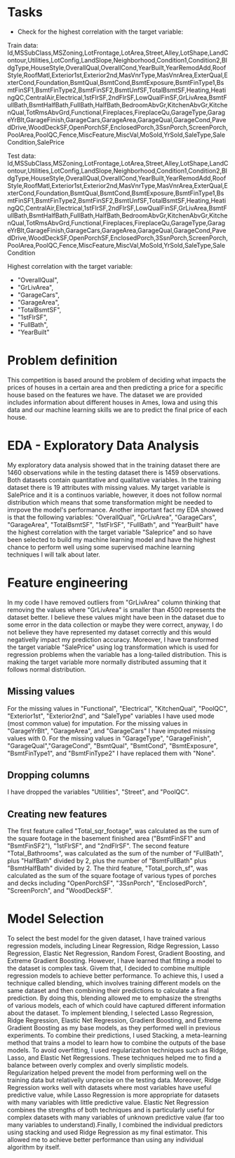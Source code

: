 # Tasks
- Check for the highest correlation with the target variable:

Train data:
Id,MSSubClass,MSZoning,LotFrontage,LotArea,Street,Alley,LotShape,LandContour,Utilities,LotConfig,LandSlope,Neighborhood,Condition1,Condition2,BldgType,HouseStyle,OverallQual,OverallCond,YearBuilt,YearRemodAdd,RoofStyle,RoofMatl,Exterior1st,Exterior2nd,MasVnrType,MasVnrArea,ExterQual,ExterCond,Foundation,BsmtQual,BsmtCond,BsmtExposure,BsmtFinType1,BsmtFinSF1,BsmtFinType2,BsmtFinSF2,BsmtUnfSF,TotalBsmtSF,Heating,HeatingQC,CentralAir,Electrical,1stFlrSF,2ndFlrSF,LowQualFinSF,GrLivArea,BsmtFullBath,BsmtHalfBath,FullBath,HalfBath,BedroomAbvGr,KitchenAbvGr,KitchenQual,TotRmsAbvGrd,Functional,Fireplaces,FireplaceQu,GarageType,GarageYrBlt,GarageFinish,GarageCars,GarageArea,GarageQual,GarageCond,PavedDrive,WoodDeckSF,OpenPorchSF,EnclosedPorch,3SsnPorch,ScreenPorch,PoolArea,PoolQC,Fence,MiscFeature,MiscVal,MoSold,YrSold,SaleType,SaleCondition,SalePrice

Test data:
Id,MSSubClass,MSZoning,LotFrontage,LotArea,Street,Alley,LotShape,LandContour,Utilities,LotConfig,LandSlope,Neighborhood,Condition1,Condition2,BldgType,HouseStyle,OverallQual,OverallCond,YearBuilt,YearRemodAdd,RoofStyle,RoofMatl,Exterior1st,Exterior2nd,MasVnrType,MasVnrArea,ExterQual,ExterCond,Foundation,BsmtQual,BsmtCond,BsmtExposure,BsmtFinType1,BsmtFinSF1,BsmtFinType2,BsmtFinSF2,BsmtUnfSF,TotalBsmtSF,Heating,HeatingQC,CentralAir,Electrical,1stFlrSF,2ndFlrSF,LowQualFinSF,GrLivArea,BsmtFullBath,BsmtHalfBath,FullBath,HalfBath,BedroomAbvGr,KitchenAbvGr,KitchenQual,TotRmsAbvGrd,Functional,Fireplaces,FireplaceQu,GarageType,GarageYrBlt,GarageFinish,GarageCars,GarageArea,GarageQual,GarageCond,PavedDrive,WoodDeckSF,OpenPorchSF,EnclosedPorch,3SsnPorch,ScreenPorch,PoolArea,PoolQC,Fence,MiscFeature,MiscVal,MoSold,YrSold,SaleType,SaleCondition

Highest correlation with the target variable:

- "OverallQual", 
- "GrLivArea", 
- "GarageCars", 
- "GarageArea", 
- "TotalBsmtSF", 
- "1stFlrSF", 
- "FullBath", 
- "YearBuilt"

# Problem definition
This competition is based around the problem of deciding what impacts the prices of houses in a certain area and then predicting a price for a specific house based on the features we have. The dataset we are provided includes information about different houses in Ames, Iowa and using this data and our machine learning skills we are to predict the final price of each house. 

# EDA - Exploratory Data Analysis
My exploratory data analysis showed that in the training dataset there are 1460 observations while in the testing dataset there is 1459 observations. Both datasets contain quantitative and qualitative variables. In the training dataset there is 19 attributes with missing values. My target variable is SalePrice and it is a continuos variable, however, it does not follow normal distribution which means that some transformation might be needed to imrpove the model's performance. Another important fact my EDA showed is that the following variables: "OverallQual", "GrLivArea", "GarageCars", "GarageArea", "TotalBsmtSF", "1stFlrSF", "FullBath", and "YearBuilt" have the highest correlation with the target variable "Saleprice" and so have been selected to build my machine learning model and have the highest chance to perform well using some supervised machine learning techniques I will talk about later.

# Feature engineering
In my code I have removed outliers from "GrLivArea" column thinking that removing the values where "GrLivArea" is smaller than 4500 represents the dataset better. I believe these values might have been in the dataset due to some error in the data collection or maybe they were correct, anyway, I do not believe they have represented my dataset correctly and this would negativelly impact my prediction accuracy. Moreover, I have transformed the target variable "SalePrice" using log transformation which is used for regression problems when the variable has a long-tailed distribution. This is making the target variable more normally distributed assuming that it follows normal distribution. 

## Missing values
For the missing values in "Functional", "Electrical", "KitchenQual", "PoolQC", "Exterior1st", "Exterior2nd", and "SaleType" variables I have used mode (most common value) for imputation. For the missing values in "GarageYrBlt", "GarageArea", and "GarageCars" I have imputed missing values with 0. For the missing values in "GarageType", "GarageFinish", "GarageQual","GarageCond", "BsmtQual", "BsmtCond", "BsmtExposure", "BsmtFinType1", and "BsmtFinType2" I have replaced them with "None". 

## Dropping columns
I have dropped the variables "Utilities", "Street", and "PoolQC". 

## Creating new features
The first feature called "Total_sqr_footage", was calculated as the sum of the square footage in the basement finished area ("BsmtFinSF1" and "BsmtFinSF2"), "1stFlrSF", and "2ndFlrSF". The second feature "Total_Bathrooms", was calculated as the sum of the number of "FullBath", plus "HalfBath" divided by 2, plus the number of "BsmtFullBath" plus "BsmtHalfBath" divided by 2. The third feature, "Total_porch_sf", was calculated as the sum of the square footage of various types of porches and decks including "OpenPorchSF", "3SsnPorch", "EnclosedPorch", "ScreenPorch", and "WoodDeckSF". 

# Model Selection
To select the best model for the given dataset, I have trained various regression models, including Linear Regression, Ridge Regression, Lasso Regression, Elastic Net Regression, Random Forest, Gradient Boosting, and Extreme Gradient Boosting. However, I have learned that fitting a model to the dataset is complex task. Givem that, I decided to combine multiple regression models to achieve better performance. To achieve this, I used a technique called blending, which involves training different models on the same dataset and then combining their predictions to calculate a final prediction. By doing this, blending allowed me to emphasize the strengths of various models, each of which could have captured different information about the dataset. To implement blending, I selected Lasso Regression, Ridge Regression, Elastic Net Regression, Gradient Boosting, and Extreme Gradient Boosting as my base models, as they performed well in previous experiments. To combine their predictions, I used Stacking, a meta-learning method that trains a model to learn how to combine the outputs of the base models. To avoid overfitting, I used regularization techniques such as Ridge, Lasso, and Elastic Net Regressions. These techniques helped me to find a balance between overly complex and overly simplistic models. Regularization helped prevent the model from performing well on the training data but relativelly unprecise on the testing data. Moreover, Ridge Regression works well with datasets where most variables have useful predictive value, while Lasso Regression is more appropriate for datasets with many variables with little predictive value. Elastic Net Regression combines the strengths of both techniques and is particularly useful for complex datasets with many variables of unknown predictive value (far too many variables to understand).Finally, I combined the individual predictors using stacking and used Ridge Regression as my final estimator. This allowed me to achieve better performance than using any individual algorithm by itself.